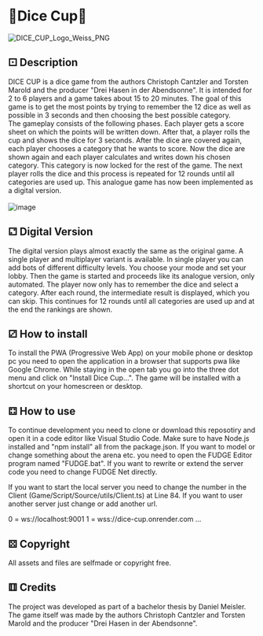 # 🎲Dice Cup🎲
![DICE_CUP_Logo_Weiss_PNG](https://github.com/danielmeisler/DiceCup/assets/64088909/deea0ee6-47fa-49ec-9a5c-c6660d4b7b6a)

## ⚀ Description
DICE CUP is a dice game from the authors Christoph Cantzler and Torsten Marold and the producer "Drei Hasen in der Abendsonne". It is intended for 2 to 6 players and a game takes about 15 to 20 minutes. The goal of this game is to get the most points by trying to remember the 12 dice as well as possible in 3 seconds and then choosing the best possible category. <br>
The gameplay consists of the following phases. Each player gets a score sheet on which the points will be written down. After that, a player rolls the cup and shows the dice for 3 seconds. After the dice are covered again, each player chooses a category that he wants to score. Now the dice are shown again and each player calculates and writes down his chosen category. This category is now locked for the rest of the game. The next player rolls the dice and this process is repeated for 12 rounds until all categories are used up.
This analogue game has now been implemented as a digital version.
<br> <br>
![image](https://github.com/danielmeisler/DiceCup/assets/64088909/9eff3e35-0873-4585-b648-67831206e429)

## ⚁ Digital Version
The digital version plays almost exactly the same as the original game. A single player and multiplayer variant is available. In single player you can add bots of different difficulty levels. You choose your mode and set your lobby. Then the game is started and proceeds like its analogue version, only automated. The player now only has to remember the dice and select a category. After each round, the intermediate result is displayed, which you can skip. This continues for 12 rounds until all categories are used up and at the end the rankings are shown.

## ⚂ How to install
To install the PWA (Progressive Web App) on your mobile phone or desktop pc you need to open the application in a browser that supports pwa like Google Chrome. While staying in the open tab you go into the three dot menu and click on "Install Dice Cup...". The game will be installed with a shortcut on your homescreen or desktop.

## ⚃ How to use
To continue development you need to clone or download this reposotiry and open it in a code editor like Visual Studio Code. Make sure to have Node.js installed and "npm install" all from the package.json. If you want to model or change something about the arena etc. you need to open the FUDGE Editor program named "FUDGE.bat". If you want to rewrite or extend the server code you need to change FUDGE Net directly.

If you want to start the local server you need to change the number in the Client (Game/Script/Source/utils/Client.ts) at Line 84. If you want to user another server just change or add another url.

0 = ws://localhost:9001
1 = wss://dice-cup.onrender.com
...

## ⚄ Copyright
All assets and files are selfmade or copyright free. 

## ⚅ Credits
The project was developed as part of a bachelor thesis by Daniel Meisler. The game itself was made by the authors Christoph Cantzler and Torsten Marold and the producer "Drei Hasen in der Abendsonne".

